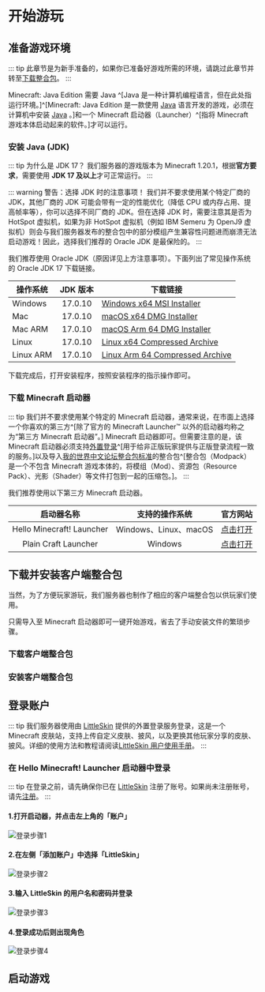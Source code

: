 # 开始游玩

## 准备游戏环境

::: tip
此章节是为新手准备的，如果你已准备好游戏所需的环境，请跳过此章节并转至[下载整合包](#下载整合包)。
:::

Minecraft: Java Edition 需要 Java ^[Java 是一种计算机编程语言，但在此处指运行环境。]^[Minecraft: Java Edition 是一款使用 [Java](https://www.java.com/) 语言开发的游戏，必须在计算机中安装 [Java](https://www.java.com/) 。]和一个 Minecraft 启动器（Launcher）^[指将 Minecraft 游戏本体启动起来的软件。]才可以运行。

### 安装 Java (JDK)

::: tip 为什么是 JDK 17？
我们服务器的游戏版本为 Minecraft 1.20.1，根据**官方要求**，需要使用 **JDK 17 及以上**才可正常运行。
:::

::: warning 警告：选择 JDK 时的注意事项！
我们并不要求使用某个特定厂商的 JDK，其他厂商的 JDK 可能会带有一定的性能优化（降低 CPU 或内存占用、提高帧率等），你可以选择不同厂商的 JDK。但在选择 JDK 时，需要注意其是否为 HotSpot 虚拟机，如果为非 HotSpot 虚拟机（例如 IBM Semeru 为 OpenJ9 虚拟机）则会与我们服务器发布的整合包中的部分模组产生兼容性问题进而崩溃无法启动游戏！因此，选择我们推荐的 Oracle JDK 是最保险的。
:::

我们推荐使用 Oracle JDK（原因详见上方注意事项）。下面列出了常见操作系统的 Oracle JDK 17 下载链接。

| 操作系统 | JDK 版本 | 下载链接                                                                                                 |
| -------- | :------: | -------------------------------------------------------------------------------------------------------- |
| Windows  | 17.0.10  | [Windows x64 MSI Installer](https://download.oracle.com/java/17/archive/jdk-17.0.10_windows-x64_bin.msi) |
| Mac | 17.0.10 | [macOS x64 DMG Installer](https://download.oracle.com/java/17/archive/jdk-17.0.10_macos-x64_bin.dmg) |
| Mac ARM | 17.0.10 | [macOS Arm 64 DMG Installer](https://download.oracle.com/java/17/archive/jdk-17.0.10_macos-aarch64_bin.dmg) |
| Linux | 17.0.10 | [Linux x64 Compressed Archive](https://download.oracle.com/java/17/archive/jdk-17.0.10_linux-x64_bin.tar.gz) |
| Linux ARM | 17.0.10 | [Linux Arm 64 Compressed Archive](https://download.oracle.com/java/17/archive/jdk-17.0.10_linux-aarch64_bin.tar.gz) |

下载完成后，打开安装程序，按照安装程序的指示操作即可。

### 下载 Minecraft 启动器

::: tip
我们并不要求使用某个特定的 Minecraft 启动器，通常来说，在市面上选择一个你喜欢的第三方^[除了官方的 Minecraft Launcher™ 以外的启动器均称之为“第三方 Minecraft 启动器”。] Minecraft 启动器即可。但需要注意的是，该 Minecraft 启动器必须支持[外置登录](https://github.com/yushijinhun/authlib-injector)^[用于给非正版玩家提供与正版登录流程一致的服务。]以及导入[我的世界中文论坛整合包标准](#)的整合包^[整合包（Modpack）是一个不包含 Minecraft 游戏本体的，将模组（Mod）、资源包（Resource Pack）、光影（Shader）等文件打包到一起的压缩包。]。
:::

我们推荐使用以下第三方 Minecraft 启动器。

|        启动器名称         |    支持的操作系统     |                官方网站                 |
| :-----------------------: | :-------------------: | :-------------------------------------: |
| Hello Minecraft! Launcher | Windows、Linux、macOS | [点击打开](https://hmcl.huangyuhui.net) |
|   Plain Craft Launcher    |        Windows        | [点击打开](https://afdian.net/a/LTCat)  |

## 下载并安装客户端整合包

当然，为了方便玩家游玩，我们服务器也制作了相应的客户端整合包以供玩家们使用。

只需导入至 Minecraft 启动器即可一键开始游戏，省去了手动安装文件的繁琐步骤。

### 下载客户端整合包

### 安装客户端整合包

## 登录账户

::: tip
我们服务器使用由 [LittleSkin](https://littleskin.cn/) 提供的外置登录服务登录，这是一个 Minecraft 皮肤站，支持上传自定义皮肤、披风，以及更换其他玩家分享的皮肤、披风。详细的使用方法和教程请阅读[LittleSkin 用户使用手册](https://manual.littlesk.in/)。
:::

### 在 Hello Minecraft! Launcher 启动器中登录

::: tip
在登录之前，请先确保你已在 [LittleSkin](https://littleskin.cn/) 注册了账号。如果尚未注册账号，请先[注册](https://littleskin.cn/auth/register)。
:::

#### 1.打开启动器，并点击左上角的「账户」

![登录步骤1](/images/hmcl-login-step-1.jpg)

#### 2.在左侧「添加账户」中选择「LittleSkin」

![登录步骤2](/images/hmcl-login-step-2.jpg)

#### 3.输入 LittleSkin 的用户名和密码并登录

![登录步骤3](/images/hmcl-login-step-3.jpg)

#### 4.登录成功后则出现角色

![登录步骤4](/images/hmcl-login-step-4.jpg)

## 启动游戏
